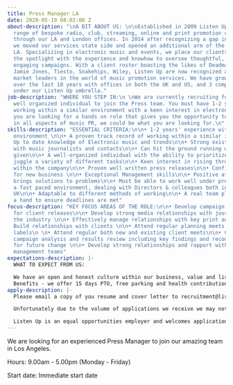 ```yaml
---
title: Press Manager LA
date: 2020-05-19 08:02:00 Z
about-description: "\nA BIT ABOUT US: \n\nEstablished in 2009 Listen Up offer a tailored
  range of bespoke radio, club, streaming, online and print promotion campaigns globally
  through our LA and London offices. In 2014 after recognizing a gap in the market
  we moved our services state side and opened an additional arm of the business in
  LA. Specializing in electronic music and events, we place our clients directly in
  the spotlight with the experience and knowhow to oversee thoughtful, effective and
  engaging campaigns. With a client roster boasting the likes of Deadmau5, Marshmello,
  Jamie Jones, Tiesto, Snakehips, Wiley, Listen Up are now recognized as one of the
  market leaders in the world of music promotion services. We have grown massively
  over the last 10 years with offices in both the UK and US, and 3 companies working
  under our Listen Up umbrella."
job-description: "WHERE YOU STEP IN:\n \nWe are currently recruiting for an experienced,
  well organized individual to join the Press team. You must have 1-2 years' experience
  working within a similar environment with a keen interest in electronic music. If
  you are looking for a hands on role that gives you the opportunity to be involved
  in all aspects of music PR, we could be what you are looking for.\n"
skills-description: "ESSENTIAL CRITERIA:\n\n• 1-2 years' experience within a similar
  environment \n\n• A proven track record of working within a similar industry\n\n•
  Up to date knowledge of Electronic music and trends\n\n• Strong existing relationships
  with music journalists and contacts\n\n• Can hit the ground running with the roster
  given\n\n• A well-organized individual with the ability to prioritize workload and
  juggle a variety of different tasks\n\n• Keen interest in rising through the ranks
  within the company\n\n• Proven well written press releases\n\n• Confidence in pitching
  for new business \n\n• Exceptional Management skills\n\n• Positive attitude and
  brings solutions to problems\n\n• Must be able to work well under pressure within
  a fast paced environment, dealing with Directors & colleagues both in the US and
  UK\n\n• Adaptable to different methods of working\n\n• A real team player - lending
  a hand to ensure deadlines are met"
focus-description: "KEY FOCUS AREAS OF THE ROLE:\n\n• Develop campaign strategies
  for client releases\n\n• Develop strong media relationships with journalists in
  the industry \n\n• Effectively manage relationships with key print and online journalists\n\n•
  Build relationships with clients \n\n• Attend regular planning meets with record
  labels\n \n• Attend regular both new and existing client meets\n\n• Complete post
  campaign analysis and results review including key findings and recommendations
  for future change \n\n• Develop strong relationships and rapport with artists and
  management teams"
expectations-description: |-
  WHAT TO EXPECT FROM US:

  We have an open and honest culture within our business, value and listen to our staff whilst maintaining a fun working environment, encourage new ideas and offer career progression. Our staff events are legendary and you will be joining our well established team where you will be given genuine care and support from your colleagues and Directors.
  Benefits - we offer 15 days PTO, free parking and health contribution after 90 days' continuous service.
apply-description: |-
  Please email a copy of you resume and cover letter to recruitment@listen-up biz.

  Unfortunately due to the volume of applications we receive we may not be able to respond to all applications but thank you for your interest in working with us, please keep an eye out on our website for any future opportunities.

  Listen Up is an equal opportunities employer and welcomes applications from all suitably qualified persons regardless of their race, sex, disability, religion/belief, sexual orientation or age.
---
```


We are looking for an experienced Press Manager to join our amazing team in Los Angeles.

Hours: 9.00am - 5.00pm (Monday - Friday)

Start date: Immediate start date 
